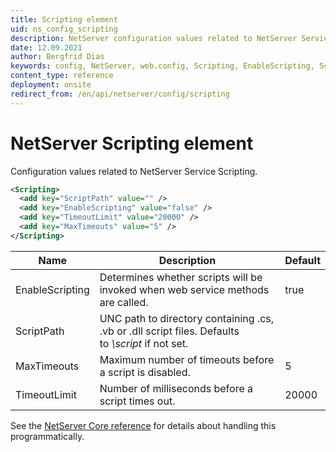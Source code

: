 ```yaml
---
title: Scripting element
uid: ns_config_scripting
description: NetServer configuration values related to NetServer Service Scripting.
date: 12.09.2021
author: Bergfrid Dias
keywords: config, NetServer, web.config, Scripting, EnableScripting, ScriptPath, MaxTimeouts, TimeoutLimit
content_type: reference
deployment: onsite
redirect_from: /en/api/netserver/config/scripting
---
```


# NetServer Scripting element

Configuration values related to NetServer Service Scripting.

```XML
<Scripting>
  <add key="ScriptPath" value="" />
  <add key="EnableScripting" value="false" />
  <add key="TimeoutLimit" value="20000" />
  <add key="MaxTimeouts" value="5" />
</Scripting>
```

| Name | Description | Default |
|---|---|---|
| EnableScripting | Determines whether scripts will be invoked when web service methods are called. | true |
| ScriptPath | UNC path to directory containing .cs, .vb or .dll script files. Defaults to *\script* if not set. | |
| MaxTimeouts | Maximum number of timeouts before a script is disabled. | 5 |
| TimeoutLimit | Number of milliseconds before a script times out. | 20000 |

See the [NetServer Core reference][1] for details about handling this programmatically.

<!-- Referenced links -->
[1]: <xref:SuperOffice.Configuration.ConfigFile.Scripting>
